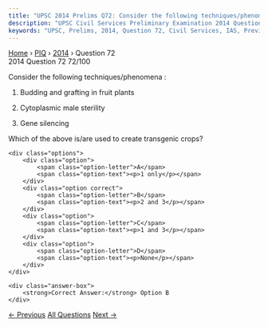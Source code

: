 ```yaml
---
title: "UPSC 2014 Prelims Q72: Consider the following techniques/phenomena : 1. Budding and..."
description: "UPSC Civil Services Preliminary Examination 2014 Question 72 with options and answer"
keywords: "UPSC, Prelims, 2014, Question 72, Civil Services, IAS, Previous Year Questions"
---
```


<nav class="breadcrumb">
    <a href="../../">Home</a>
    <span>›</span>
    <a href="../">PIQ</a>
    <span>›</span>
    <a href="./">2014</a>
    <span>›</span>
    <span>Question 72</span>
</nav>

<div class="question-header">
    <div class="question-meta">
        <span class="year-badge">2014</span>
        <span class="question-number">Question 72</span>
        <span class="progress">72/100</span>
    </div>
    <div class="progress-bar">
        <div class="progress-fill" style="width: 72.0%"></div>
    </div>
</div>

<div class="question-content">
    <div class="question-text">
        <p>Consider the following techniques/phenomena :</p>
<ol>
<li>
<p>Budding and grafting in fruit plants</p>
</li>
<li>
<p>Cytoplasmic male sterility</p>
</li>
<li>
<p>Gene silencing</p>
</li>
</ol>
<p>Which of the above is/are used to create transgenic crops?</p>
    </div>
    
    <div class="options">
        <div class="option">
            <span class="option-letter">A</span>
            <span class="option-text"><p>1 only</p></span>
        </div>
        <div class="option correct">
            <span class="option-letter">B</span>
            <span class="option-text"><p>2 and 3</p></span>
        </div>
        <div class="option">
            <span class="option-letter">C</span>
            <span class="option-text"><p>1 and 3</p></span>
        </div>
        <div class="option">
            <span class="option-letter">D</span>
            <span class="option-text"><p>None</p></span>
        </div>
    </div>

    <div class="answer-box">
        <strong>Correct Answer:</strong> Option B
    </div>
</div>

<div class="question-nav">
    <a href="../q071-the-power-of-the-supreme-court-of-india-to-decide/" class="nav-btn prev">← Previous</a>
    <a href="../" class="nav-btn center">All Questions</a>
    <a href="../q073-consider-the-following-statements-1-maize-can-be-u/" class="nav-btn next">Next →</a>
</div>
